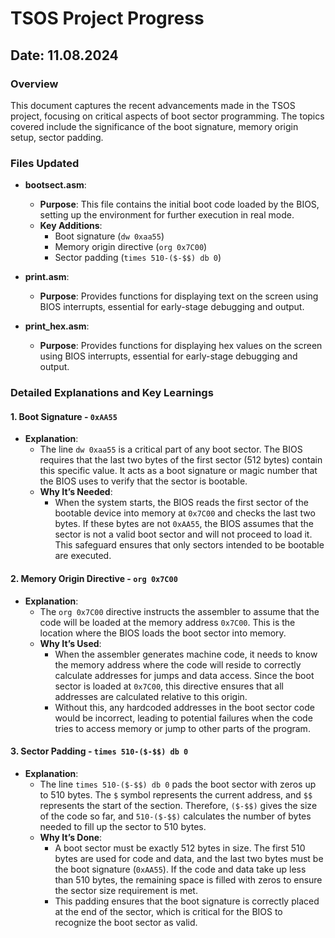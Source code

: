 
# TSOS Project Progress

## Date: 11.08.2024

### Overview

This document captures the recent advancements made in the TSOS project, focusing on critical aspects of boot sector programming. The topics covered include the significance of the boot signature, memory origin setup, sector padding.

### Files Updated

- **bootsect.asm**: 
  - **Purpose**: This file contains the initial boot code loaded by the BIOS, setting up the environment for further execution in real mode.
  - **Key Additions**:
    - Boot signature (`dw 0xaa55`)
    - Memory origin directive (`org 0x7C00`)
    - Sector padding (`times 510-($-$$) db 0`)

- **print.asm**: 
  - **Purpose**: Provides functions for displaying text on the screen using BIOS interrupts, essential for early-stage debugging and output.

- **print_hex.asm**: 
  - **Purpose**: Provides functions for displaying hex values on the screen using BIOS interrupts, essential for early-stage debugging and output.

### Detailed Explanations and Key Learnings

#### 1. **Boot Signature - `0xAA55`**

- **Explanation**:
  - The line `dw 0xaa55` is a critical part of any boot sector. The BIOS requires that the last two bytes of the first sector (512 bytes) contain this specific value. It acts as a boot signature or magic number that the BIOS uses to verify that the sector is bootable.
  - **Why It’s Needed**: 
    - When the system starts, the BIOS reads the first sector of the bootable device into memory at `0x7C00` and checks the last two bytes. If these bytes are not `0xAA55`, the BIOS assumes that the sector is not a valid boot sector and will not proceed to load it. This safeguard ensures that only sectors intended to be bootable are executed.

#### 2. **Memory Origin Directive - `org 0x7C00`**

- **Explanation**:
  - The `org 0x7C00` directive instructs the assembler to assume that the code will be loaded at the memory address `0x7C00`. This is the location where the BIOS loads the boot sector into memory.
  - **Why It’s Used**:
    - When the assembler generates machine code, it needs to know the memory address where the code will reside to correctly calculate addresses for jumps and data access. Since the boot sector is loaded at `0x7C00`, this directive ensures that all addresses are calculated relative to this origin.
    - Without this, any hardcoded addresses in the boot sector code would be incorrect, leading to potential failures when the code tries to access memory or jump to other parts of the program.

#### 3. **Sector Padding - `times 510-($-$$) db 0`**

- **Explanation**:
  - The line `times 510-($-$$) db 0` pads the boot sector with zeros up to 510 bytes. The `$` symbol represents the current address, and `$$` represents the start of the section. Therefore, `($-$$)` gives the size of the code so far, and `510-($-$$)` calculates the number of bytes needed to fill up the sector to 510 bytes.
  - **Why It’s Done**:
    - A boot sector must be exactly 512 bytes in size. The first 510 bytes are used for code and data, and the last two bytes must be the boot signature (`0xAA55`). If the code and data take up less than 510 bytes, the remaining space is filled with zeros to ensure the sector size requirement is met.
    - This padding ensures that the boot signature is correctly placed at the end of the sector, which is critical for the BIOS to recognize the boot sector as valid.
